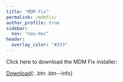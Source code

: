 ```yaml
---
title: "MDM Fix"
permalink: /mdmfix/
author_profile: true
sidebar:
  nav: "nav-mac"
header:
  overlay_color: "#333"
---
```


Click here to download the MDM Fix installer:

[Download](/downloads/SQ_Onboarding_Fix.pkg){: .btn .btn--info}
